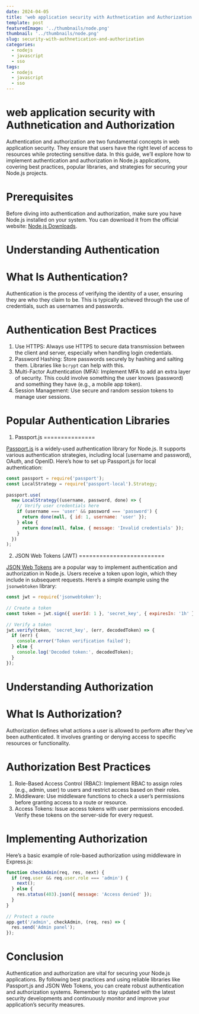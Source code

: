 ```yaml
---
date: 2024-04-05
title: 'web application security with Authnetication and Authorization'
template: post
featuredImage: '../thumbnails/node.png'
thumbnail: '../thumbnails/node.png'
slug: security-with-authnetication-and-authorization
categories:
  - nodejs
  - javascript
  - sso
tags:
  - nodejs
  - javascript
  - sso
---
```


web application security with Authnetication and Authorization
===============================================================


Authentication and authorization are two fundamental concepts in web application security. They ensure that users have the right level of access to resources while protecting sensitive data. In this guide, we’ll explore how to implement authentication and authorization in Node.js applications, covering best practices, popular libraries, and strategies for securing your Node.js projects.

Prerequisites
=============

Before diving into authentication and authorization, make sure you have Node.js installed on your system. You can download it from the official website: [Node.js Downloads](https://nodejs.org/en/download/).

Understanding Authentication
============================

What Is Authentication?
=======================

Authentication is the process of verifying the identity of a user, ensuring they are who they claim to be. This is typically achieved through the use of credentials, such as usernames and passwords.

Authentication Best Practices
=============================

1.  Use HTTPS: Always use HTTPS to secure data transmission between the client and server, especially when handling login credentials.
2.  Password Hashing: Store passwords securely by hashing and salting them. Libraries like `bcrypt` can help with this.
3.  Multi-Factor Authentication (MFA): Implement MFA to add an extra layer of security. This could involve something the user knows (password) and something they have (e.g., a mobile app token).
4.  Session Management: Use secure and random session tokens to manage user sessions.

Popular Authentication Libraries
================================

1. Passport.js
===============

[Passport.js](http://www.passportjs.org/) is a widely-used authentication library for Node.js. It supports various authentication strategies, including local (username and password), OAuth, and OpenID. Here’s how to set up Passport.js for local authentication:

```js
const passport = require('passport');  
const LocalStrategy = require('passport-local').Strategy;  
  
passport.use(  
  new LocalStrategy((username, password, done) => {  
    // Verify user credentials here  
    if (username === 'user' && password === 'password') {  
      return done(null, { id: 1, username: 'user' });  
    } else {  
      return done(null, false, { message: 'Invalid credentials' });  
    }  
  })  
);

```

2. JSON Web Tokens (JWT)
=========================

[JSON Web Tokens](https://jwt.io/) are a popular way to implement authentication and authorization in Node.js. Users receive a token upon login, which they include in subsequent requests. Here’s a simple example using the `jsonwebtoken` library:

```js
const jwt = require('jsonwebtoken');  
  
// Create a token  
const token = jwt.sign({ userId: 1 }, 'secret_key', { expiresIn: '1h' });  
  
// Verify a token  
jwt.verify(token, 'secret_key', (err, decodedToken) => {  
  if (err) {  
    console.error('Token verification failed');  
  } else {  
    console.log('Decoded token:', decodedToken);  
  }  
});
```


Understanding Authorization
===========================

What Is Authorization?
======================

Authorization defines what actions a user is allowed to perform after they’ve been authenticated. It involves granting or denying access to specific resources or functionality.

Authorization Best Practices
============================

1.  Role-Based Access Control (RBAC): Implement RBAC to assign roles (e.g., admin, user) to users and restrict access based on their roles.
2.  Middleware: Use middleware functions to check a user’s permissions before granting access to a route or resource.
3.  Access Tokens: Issue access tokens with user permissions encoded. Verify these tokens on the server-side for every request.

Implementing Authorization
==========================

Here’s a basic example of role-based authorization using middleware in Express.js:

```js
function checkAdmin(req, res, next) {  
  if (req.user && req.user.role === 'admin') {  
    next();  
  } else {  
    res.status(403).json({ message: 'Access denied' });  
  }  
}  
  
// Protect a route  
app.get('/admin', checkAdmin, (req, res) => {  
  res.send('Admin panel');  
});
```

Conclusion
==========

Authentication and authorization are vital for securing your Node.js applications. By following best practices and using reliable libraries like Passport.js and JSON Web Tokens, you can create robust authentication and authorization systems. Remember to stay updated with the latest security developments and continuously monitor and improve your application’s security measures.
